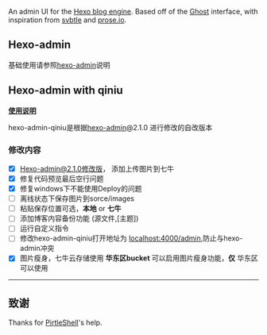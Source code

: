 An admin UI for the [Hexo blog engine](http://hexo.io). Based off of the [Ghost](http://ghost.org) interface, with inspiration from [svbtle](http://svbtle.com) and [prose.io](http://prose.io).

## Hexo-admin

基础使用请参照[hexo-admin](https://github.com/jaredly/hexo-admin)说明

## Hexo-admin with qiniu

[**使用说明**](https://xbotao.github.io/hexo-admin-qiniu/) 

hexo-admin-qiniu是根据[hexo-admin](https://github.com/jaredly/hexo-admin)@2.1.0 进行修改的自改版本

### 修改内容
  - [x] Hexo-admin@2.1.0修改版， 添加上传图片到七牛
  - [x] 修复代码预览最后空行问题
  - [x] 修复windows下不能使用Deploy的问题
  - [ ] 离线状态下保存图片到sorce/images
  - [ ] 粘贴保存位置可选，**本地** or **七牛**
  - [ ] 添加博客内容备份功能 (源文件,[主题])
  - [ ] 运行自定义指令
  - [ ] 修改hexo-admin-qiniu打开地址为 [localhost:4000/admin](http://localhost:4000/admin),防止与hexo-admin冲突
  - [x] 图片瘦身，七牛云存储使用 **华东区bucket** 可以启用图片瘦身功能，**仅** 华东区可以使用

---
## 致谢

Thanks for [PirtleShell](https://github.com/PirtleShell)'s help.



